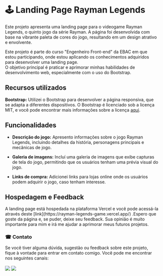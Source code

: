 <h1>🕹 Landing Page Rayman Legends </h1>
Este projeto apresenta uma landing page para o videogame Rayman Legends, o quinto jogo da série Rayman. A página foi desenvolvida com base na vibrante paleta de cores do jogo, resultando em um design atrativo e envolvente.

Este projeto é parte do curso "Engenheiro Front-end" da EBAC em que estou participando, onde estou aplicando os conhecimentos adquiridos para desenvolver uma landing page. 
<br>O objetivo principal é praticar e aprimorar minhas habilidades de desenvolvimento web, especialmente com o uso do Bootstrap.

<h2>Recursos utilizados</h2>

<b>Bootstrap:</b> Utilizei o Bootstrap para desenvolver a página responsiva, que se adapta a diferentes dispositivos. O Bootstrap é licenciado sob a licença MIT, e você pode encontrar mais informações sobre a licença [aqui](https://github.com/twbs/bootstrap/blob/main/LICENSE).

<h2>Funcionalidades</h2>

* <b>Descrição do jogo:</b> Apresento informações sobre o jogo Rayman Legends, incluindo detalhes da história, personagens principais e mecânicas de jogo.

* <b>Galeria de imagens:</b> Incluí uma galeria de imagens que exibe capturas de tela do jogo, permitindo que os usuários tenham uma prévia visual do jogo.

* <b>Links de compra:</b> Adicionei links para lojas online onde os usuários podem adquirir o jogo, caso tenham interesse.

<h2>Hospedagem e Feedback</h2>
A landing page está hospedada na plataforma Vercel e você pode acessá-la através deste [link](https://rayman-legends-game.vercel.app/) .Espero que goste da página e, se puder, deixe seu feedback. Sua opinião é muito importante para mim e irá me ajudar a aprimorar meus futuros projetos.

<h3>☎ Contato</h3>
Se você tiver alguma dúvida, sugestão ou feedback sobre este projeto, fique à vontade para entrar em contato comigo. Você pode me encontrar nos seguintes canais:

<div> 
  <br>
  <a href = "mailto:mattos.carolina98@gmail.com"><img src="https://img.shields.io/badge/-Gmail-%23333?style=for-the-badge&logo=gmail&logoColor=white" target="_blank"></a>
  <a href="https://www.linkedin.com/in/carolinamattos98/" target="_blank"><img src="https://img.shields.io/badge/-LinkedIn-%230077B5?style=for-the-badge&logo=linkedin&logoColor=white" target="_blank"></a>   
</div>


